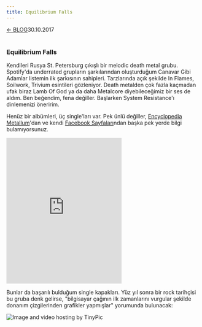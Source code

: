 ```yaml
---
title: Equilibrium Falls
---
```

<a href="../index.html">&#8592; BLOG</a><p2>30.10.2017</p2><br><br>
<html><head>
	<link rel="stylesheet" type="text/css" href="../markdownStyle.css">
	<link rel="icon" href="../coloricon.png">
	<link rel="stylesheet" href="../tomorrow-night.css">
	<script src="../highlight.pack.js"></script><script>hljs.initHighlightingOnLoad();</script>
</head></html>

### Equilibrium Falls

Kendileri Rusya St. Petersburg çıkışlı bir melodic death metal grubu. Spotify'da underrated grupların şarkılarından oluşturduğum Canavar Gibi Adamlar listemin ilk şarkısının sahipleri. Tarzlarında açık şekilde In Flames, Soilwork, Trivium esintileri gözleniyor. Death metalden çok fazla kaçmadan ufak biraz Lamb Of God ya da daha Metalcore diyebileceğimiz bir ses de aldım. Ben beğendim, fena değiller. Başlarken System Resistance'ı dinlemenizi öneririm. 

Henüz bir albümleri, üç single'ları var. Pek ünlü değiller, [Encyclopedia Metallum](https://www.metal-archives.com/bands/Equilibrium_Falls/3540428288)'dan ve kendi [Facebook Sayfaları](https://tr-tr.facebook.com/equilibriumfalls/)ndan başka pek yerde bilgi bulamıyorsunuz.

<iframe src="https://open.spotify.com/embed/album/2uO2CHvqn6d5cIPI606AEh" width="300" height="380" frameborder="0" allowtransparency="true"></iframe>

Bunlar da başarılı bulduğum single kapakları. Yüz yıl sonra bir rock tarihçisi bu gruba denk gelirse, "bilgisayar çağının ilk zamanlarını vurgular şekilde donanım çizgilerinden grafikler yapmışlar" yorumunda bulunacak:

<img src="http://i67.tinypic.com/21kdkrq.png" border="0" alt="Image and video hosting by TinyPic">

<br>